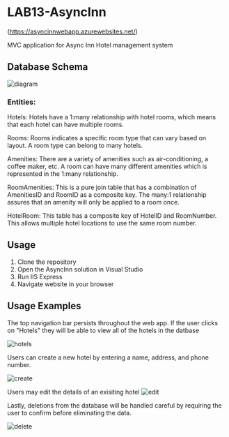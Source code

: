 # LAB13-AsyncInn

(https://asyncinnwebapp.azurewebsites.net/)

 MVC application for Async Inn Hotel management system

## Database Schema

![diagram](https://github.com/dezteague/LAB13-AsyncInn/blob/master/AsyncInn/Assets/databaseSchema.JPG)

### Entities:

Hotels: Hotels have a 1:many relationship with hotel rooms, which means that each hotel can have multiple rooms.

Rooms: Rooms indicates a specific room type that can vary based on layout. A room type can belong to many hotels.  

Amenities: There are a variety of amenities such as air-conditioning, a coffee maker, etc. A room can have many different amenities which is represented in the 1:many relationship.

RoomAmenities: This is a pure join table that has a combination of AmenitiesID and RoomID as a composite key. The many:1 relationship assures that an amenity will only be applied to a room once. 

HotelRoom: This table has a composite key of HotelID and RoomNumber. This allows multiple hotel locations to use the same room number. 

## Usage

1. Clone the repository 
2. Open the AsyncInn solution in Visual Studio
3. Run IIS Express
4. Navigate website in your browser

## Usage Examples

The top navigation bar persists throughout the web app.  If the user clicks on "Hotels" they will be able to view all of the hotels in the datbase

![hotels](https://github.com/dezteague/LAB13-AsyncInn/blob/master/AsyncInn/Assets/hotels.JPG)

Users can create a new hotel by entering a name, address, and phone number.

![create](https://github.com/dezteague/LAB13-AsyncInn/blob/master/AsyncInn/Assets/createhotel.JPG)

Users may edit the details of an exisiting hotel
![edit](https://github.com/dezteague/LAB13-AsyncInn/blob/master/AsyncInn/Assets/edithotel.JPG)

Lastly, deletions from the database will be handled careful by requiring the user to confirm before eliminating the data. 

![delete](https://github.com/dezteague/LAB13-AsyncInn/blob/master/AsyncInn/Assets/deletehotel.JPG)

